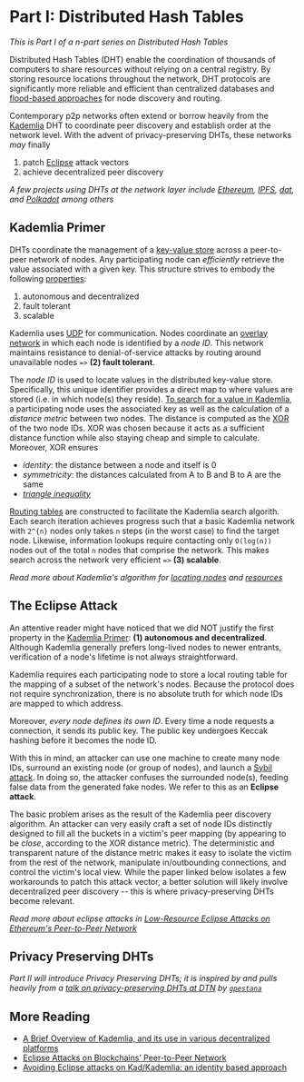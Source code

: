 # Part I: Distributed Hash Tables

*This is Part I of a n-part series on Distributed Hash Tables*

Distributed Hash Tables (DHT) enable the coordination of thousands of computers to share resources without relying on a central registry. By storing resource locations throughout the network, DHT protocols are significantly more reliable and efficient than centralized databases and [flood-based approaches](https://en.wikipedia.org/wiki/Gnutella#Design) for node discovery and routing.

Contemporary p2p networks often extend or borrow heavily from the [Kademlia](https://en.wikipedia.org/wiki/Kademlia) DHT to coordinate peer discovery and establish order at the network level. With the advent of privacy-preserving DHTs, these networks *may* finally
1. patch [Eclipse](#eclipse) attack vectors
2. achieve decentralized peer discovery

*A few projects using DHTs at the network layer include [Ethereum](https://www.ethereum.org/), [IPFS](https://ipfs.io/), [dat](https://dat.foundation/), and [Polkadot](https://polkadot.network/) among others*

## Kademlia Primer <a name = "kademlia"></a>

DHTs coordinate the management of a [key-value store](https://en.wikipedia.org/wiki/Key-value_database) across a peer-to-peer network of nodes. Any participating node can *efficiently* retrieve the value associated with a given key. This structure strives to embody the following [properties](https://en.wikipedia.org/wiki/Distributed_hash_table#Properties):
1. autonomous and decentralized
2. fault tolerant
3. scalable

Kademlia uses [UDP](https://en.wikipedia.org/wiki/User_Datagram_Protocol) for communication. Nodes coordinate an [overlay network](https://en.wikipedia.org/wiki/Overlay_network) in which each node is identified by a *node ID*. This network maintains resistance to denial-of-service attacks by routing around unavailable nodes `=>` **(2) fault tolerant**.

The *node ID* is used to locate values in the distributed key-value store. Specifically, this unique identifier provides a direct map to where values are stored (i.e. in which node(s) they reside). [To search for a value in Kademlia](https://youtu.be/w9UObz8o8lY?t=357), a participating node uses the associated key as well as the calculation of a *distance metric* between two nodes. The distance is computed as the [XOR](https://en.wikipedia.org/wiki/Exclusive_or) of the two node IDs. XOR was chosen because it acts as a sufficient distance function while also staying cheap and simple to calculate. Moreover, XOR ensures
* *identity*: the distance between a node and itself is 0
* *symmetricity*: the distances calculated from A to B and B to A are the same
* *[triangle inequality](https://en.wikipedia.org/wiki/Triangle_inequality)*

[Routing tables](https://en.wikipedia.org/wiki/Kademlia#Routing_tables) are constructed to facilitate the Kademlia search algorith. Each search iteration achieves progress such that a basic Kademlia network with `2^{n}` nodes only takes `n` steps (in the worst case) to find the target node. Likewise, information lookups require contacting only `O(log(n))` nodes out of the total `n` nodes that comprise the network. This makes search across the network very efficient `=>` **(3) scalable**.

*Read more about Kademlia's algorithm for [locating nodes](https://en.wikipedia.org/wiki/Kademlia#Locating_nodes) and [resources](https://en.wikipedia.org/wiki/Kademlia#Locating_resources)*

## The Eclipse Attack <a name = "eclipse"></a>

An attentive reader might have noticed that we did NOT justify the first property in the [Kademlia Primer](#kademlia): **(1) autonomous and decentralized**. Although Kademlia generally prefers long-lived nodes to newer entrants, verification of a node's lifetime is not always straightforward. 

Kademlia requires each participating node to store a local routing table for the mapping of a subset of the network's nodes. Because the protocol does not require synchronization, there is no absolute truth for which node IDs are mapped to which address. 

Moreover, *every node defines its own ID*. Every time a node requests a connection, it sends its public key. The public key undergoes Keccak hashing before it becomes the node ID. 

With this in mind, an attacker can use one machine to create many node IDs, surround an existing node (or group of nodes), and launch a [Sybil attack](https://en.wikipedia.org/wiki/Sybil_attack). In doing so, the attacker confuses the surrounded node(s), feeding false data from the generated fake nodes. We refer to this as an **Eclipse attack**.

The basic problem arises as the result of the Kademlia peer discovery algorithm. An attacker can very easily craft a set of node IDs distinctly designed to fill all the buckets in a victim's peer mapping (by appearing to be *close*, according to the XOR distance metric). The deterministic and transparent nature of the distance metric makes it easy to isolate the victim from the rest of the network, manipulate in/outbounding connections, and control the victim's local view. While the paper linked below isolates a few workarounds to patch this attack vector, a better solution will likely involve decentralized peer discovery -- this is where privacy-preserving DHTs become relevant.

*Read more about eclipse attacks in [Low-Resource Eclipse Attacks on Ethereum's Peer-to-Peer Network](https://eprint.iacr.org/2018/236.pdf)*

## Privacy Preserving DHTs <a name = "privacy"></a>

*Part II will introduce Privacy Preserving DHTs; it is inspired by and pulls heavily from a [talk on privacy-preserving DHTs at DTN](https://github.com/hashmatter/outreach/tree/master/talks/DTN-17-2019-privacy-preserving-dhts) by [`gpestana`](https://github.com/gpestana)*        

## More Reading

* [A Brief Overview of Kademlia, and its use in various decentralized platforms](https://medium.com/coinmonks/a-brief-overview-of-kademlia-and-its-use-in-various-decentralized-platforms-da08a7f72b8f)
* [Eclipse Attacks on Blockchains’ Peer-to-Peer Network](https://hackernoon.com/eclipse-attacks-on-blockchains-peer-to-peer-network-26a62f85f11)
* [Avoiding Eclipse attacks on Kad/Kademlia: an identity based approach](https://hackernoon.com/eclipse-attacks-on-blockchains-peer-to-peer-network-26a62f85f11)